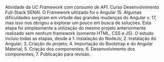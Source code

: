 Atividade da UC *Framework com consumo de API*. Curso Desenvolvimento Full-Stack SENAI. O Framework utilizado foi o Angular 15. Algumas dificuldades surgiram em virtude das grandes mudanças do Angular v. 17, mas isso nos obrigou a explorar um pouco em busca de soluções.
Esta etapa foi simplesmente a utilização do mesmo projeto anteriormente realizado sem nenhum framework (somente HTML, CSS e JS). O estudo incluiu todas as etapas, desde a 1. instalação do NodeJs; 2. Instalação do Angular; 3. Criação do projeto; 4. Importação do Bootstrap e do Angular Material; 5. Criação dos componentes; 6. Desenvolvimento dos componentes; 7. Publicação para revisão.
